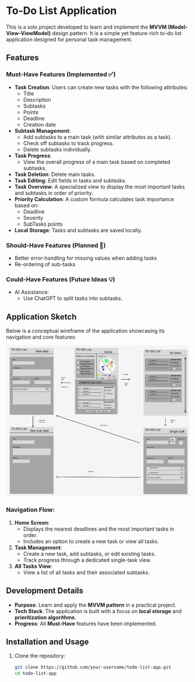 # To-Do List Application

This is a solo project developed to learn and implement the **MVVM (Model-View-ViewModel)** design pattern. It is a simple yet feature-rich to-do list application designed for personal task management.

## Features

### Must-Have Features (Implemented ✅)
- **Task Creation**: Users can create new tasks with the following attributes:
  - Title
  - Description
  - Subtasks
  - Points
  - Deadline
  - Creation date
- **Subtask Management**:
  - Add subtasks to a main task (with similar attributes as a task).
  - Check off subtasks to track progress.
  - Delete subtasks individually.
- **Task Progress**:
  - View the overall progress of a main task based on completed subtasks.
- **Task Deletion**: Delete main tasks.
- **Task Editing**: Edit fields in tasks and subtasks.
- **Task Overview**: A specialized view to display the most important tasks and subtasks in order of priority.
- **Priority Calculation**: A custom formula calculates task importance based on:
  - Deadline
  - Severity
  - SubTasks points 
- **Local Storage**: Tasks and subtasks are saved locally.

### Should-Have Features (Planned 🚧)
- Better error-handling for missing values when adding tasks
- Re-ordering of sub-tasks

### Could-Have Features (Future Ideas 💡)
- AI Assistance:
  - Use ChatGPT to split tasks into subtasks.

## Application Sketch

Below is a conceptual wireframe of the application showcasing its navigation and core features:

![Application Sketch](./WireFrame.png)

### Navigation Flow:
1. **Home Screen**:
   - Displays the nearest deadlines and the most important tasks in order.
   - Includes an option to create a new task or view all tasks.
2. **Task Management**:
   - Create a new task, add subtasks, or edit existing tasks.
   - Track progress through a dedicated single-task view.
3. **All Tasks View**:
   - View a list of all tasks and their associated subtasks.

## Development Details

- **Purpose**: Learn and apply the **MVVM pattern** in a practical project.
- **Tech Stack**: The application is built with a focus on **local storage** and **prioritization algorithms**.
- **Progress**: All **Must-Have** features have been implemented.

## Installation and Usage

1. Clone the repository:
   ```bash
   git clone https://github.com/your-username/todo-list-app.git
   cd todo-list-app
